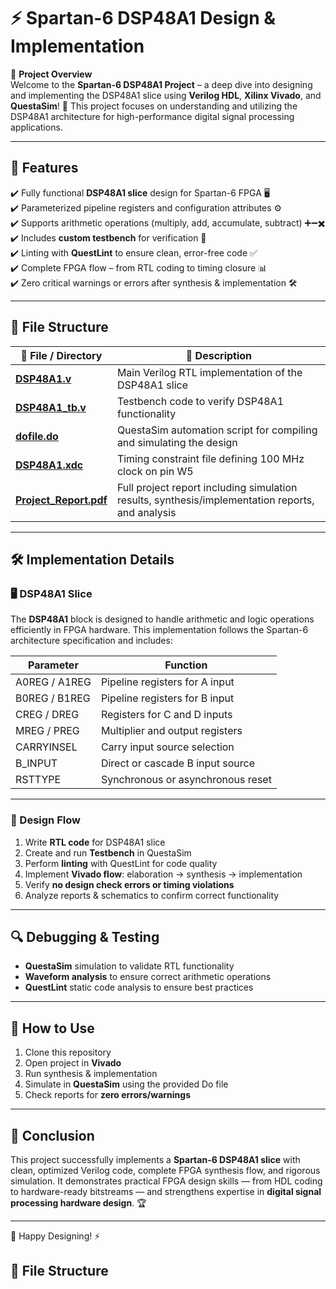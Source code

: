 # ⚡ Spartan-6 DSP48A1 Design & Implementation

📌 **Project Overview**  
Welcome to the **Spartan-6 DSP48A1 Project** – a deep dive into designing and implementing the DSP48A1 slice using **Verilog HDL**, **Xilinx Vivado**, and **QuestaSim**! 🚀 This project focuses on understanding and utilizing the DSP48A1 architecture for high-performance digital signal processing applications.

---

## 🎯 Features
✔️ Fully functional **DSP48A1 slice** design for Spartan-6 FPGA 🖥️  
✔️ Parameterized pipeline registers and configuration attributes ⚙️  
✔️ Supports arithmetic operations (multiply, add, accumulate, subtract) ➕➖✖️  
✔️ Includes **custom testbench** for verification 🧪  
✔️ Linting with **QuestLint** to ensure clean, error-free code ✅  
✔️ Complete FPGA flow – from RTL coding to timing closure 📊  
✔️ Zero critical warnings or errors after synthesis & implementation 🛠️  

---

## 📂 File Structure

| 📁 File / Directory              | 📜 Description |
|----------------------------------|----------------|
| [**DSP48A1.v**](LINK_HERE)       | Main Verilog RTL implementation of the DSP48A1 slice |
| [**DSP48A1_tb.v**](LINK_HERE)    | Testbench code to verify DSP48A1 functionality |
| [**dofile.do**](LINK_HERE)       | QuestaSim automation script for compiling and simulating the design |
| [**DSP48A1.xdc**]((https://github.com/ahmedbelal16/SPARTAN6---DSP48A1/blob/main/Constraints_Project_1.xdc))     | Timing constraint file defining 100 MHz clock on pin W5 |
| [**Project_Report.pdf**](LINK_HERE) | Full project report including simulation results, synthesis/implementation reports, and analysis |


---

## 🛠️ Implementation Details

### 🖥️ DSP48A1 Slice
The **DSP48A1** block is designed to handle arithmetic and logic operations efficiently in FPGA hardware. This implementation follows the Spartan-6 architecture specification and includes:  

| **Parameter**  | **Function** |
|----------------|--------------|
| A0REG / A1REG  | Pipeline registers for A input |
| B0REG / B1REG  | Pipeline registers for B input |
| CREG / DREG    | Registers for C and D inputs |
| MREG / PREG    | Multiplier and output registers |
| CARRYINSEL     | Carry input source selection |
| B_INPUT        | Direct or cascade B input source |
| RSTTYPE        | Synchronous or asynchronous reset |

---

### 📏 Design Flow
1. Write **RTL code** for DSP48A1 slice  
2. Create and run **Testbench** in QuestaSim  
3. Perform **linting** with QuestLint for code quality  
4. Implement **Vivado flow**: elaboration → synthesis → implementation  
5. Verify **no design check errors or timing violations**  
6. Analyze reports & schematics to confirm correct functionality  

---

## 🔍 Debugging & Testing
- **QuestaSim** simulation to validate RTL functionality  
- **Waveform analysis** to ensure correct arithmetic operations  
- **QuestLint** static code analysis to ensure best practices  

---

## 🚀 How to Use
1. Clone this repository  
2. Open project in **Vivado**  
3. Run synthesis & implementation  
4. Simulate in **QuestaSim** using the provided Do file  
5. Check reports for **zero errors/warnings**  

---

## 🎯 Conclusion
This project successfully implements a **Spartan-6 DSP48A1 slice** with clean, optimized Verilog code, complete FPGA synthesis flow, and rigorous simulation. It demonstrates practical FPGA design skills — from HDL coding to hardware-ready bitstreams — and strengthens expertise in **digital signal processing hardware design**. 🏆  

---

🔹 Happy Designing! ⚡
## 📂 File Structure

